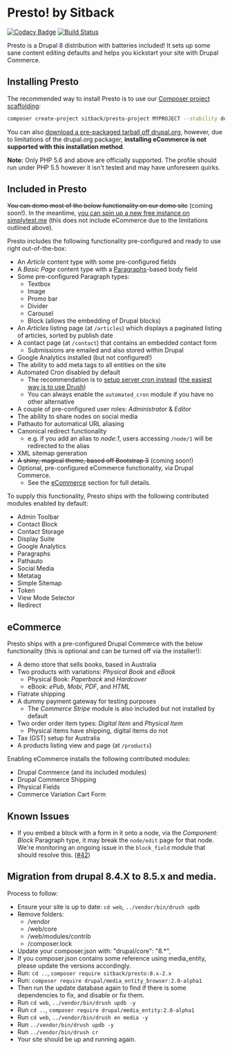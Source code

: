 # Presto! by Sitback

[![Codacy Badge](https://api.codacy.com/project/badge/Grade/3ca20fbf911a42debffcaccaffffefce)](https://www.codacy.com/app/sitback/presto?utm_source=github.com&utm_medium=referral&utm_content=Sitback/presto&utm_campaign=badger) [![Build Status](https://travis-ci.org/Sitback/presto.svg?branch=8.x-1.x)](https://travis-ci.org/Sitback/presto)

Presto is a Drupal 8 distribution with batteries included! It sets up some sane content editing defaults and helps you kickstart your site with Drupal Commerce.

## Installing Presto
The recommended way to install Presto is to use our [Composer project scaffolding](https://github.com/Sitback/presto-project):
```bash
composer create-project sitback/presto-project MYPROJECT --stability dev --no-interaction
```

You can also [download a pre-packaged tarball off drupal.org](https://www.drupal.org/project/presto), however, due to limitations of the drupal.org packager, **installing eCommerce is not supported with this installation method**.

**Note:** Only PHP 5.6 and above are officially supported. The profile should run under PHP 5.5 however it isn't tested and may have unforeseen quirks.

## Included in Presto

~~You can demo most of the below functionality on our demo site~~ (coming soon!). In the meantime, [you can spin up a new free instance on simplytest.me](https://simplytest.me/project/presto) (this does not include eCommerce due to the limitations outlined above).

Presto includes the following functionality pre-configured and ready to use right out-of-the-box:

* An _Article_ content type with some pre-configured fields
* A _Basic Page_ content type with a [Paragraphs](https://www.drupal.org/project/paragraphs)-based body field
* Some pre-configured Paragraph types:
  - Textbox
  - Image
  - Promo bar
  - Divider
  - Carousel
  - Block (allows the embedding of Drupal blocks)
* An _Articles_ listing page (at `/articles`) which displays a paginated listing of articles, sorted by publish date
* A contact page (at `/contact`) that contains an embedded contact form
  - Submissions are emailed and also stored within Drupal
* Google Analytics installed (but not configured!)
* The ability to add meta tags to all entities on the site
* Automated Cron disabled by default
  - The recommendation is to [setup server cron instead](https://www.drupal.org/docs/7/setting-up-cron-for-drupal/configuring-cron-jobs-using-the-cron-command) ([the easiest way is to use Drush](http://www.drush.org/en/master/cron/))
  - You can always enable the `automated_cron` module if you have no other alternative
* A couple of pre-configured user roles: _Administrator_ & _Editor_
* The ability to share nodes on social media
* Pathauto for automatical URL aliasing
* Canonical redirect functionality
  - e.g. if you add an alias to _node:1_, users accessing `/node/1` will be redirected to the alias
* XML sitemap generation
* ~~A shiny, magical theme, based off Bootstrap 3~~ (coming soon!)
* Optional, pre-configured eCommerce functionality, via Drupal Commerce.
  - See the [eCommerce](#ecommerce) section for full details.

To supply this functionality, Presto ships with the following contributed modules enabled by default:

* Admin Toolbar
* Contact Block
* Contact Storage
* Display Suite
* Google Analytics
* Paragraphs
* Pathauto
* Social Media
* Metatag
* Simple Sitemap
* Token
* View Mode Selector
* Redirect

## eCommerce

Presto ships with a pre-configured Drupal Commerce with the below functionality (this is optional and can be turned off via the installer!):

* A demo store that sells books, based in Australia
* Two products with variations: _Physical Book_ and _eBook_
  - Physical Book: _Paperback_ and _Hardcover_
  - eBook: _ePub_, _Mobi_, _PDF_, and _HTML_
* Flatrate shipping
* A dummy payment gateway for testing purposes
  - The _Commerce Stripe_ module is also included but not installed by default
* Two order order item types: _Digital Item_ and _Physical Item_
  - Physical items have shipping, digital items do not
* Tax (GST) setup for Australia
* A products listing view and page (at `/products`)

Enabling eCommerce installs the following contributed modules:

* Drupal Commerce (and its included modules)
* Drupal Commerce Shipping
* Physical Fields
* Commerce Variation Cart Form

## Known Issues

* If you embed a block with a form in it onto a node, via the _Component: Block_ Paragraph type, it may break the `node/edit` page for that node. We're monitoring an ongoing issue in the `block_field` module that should resolve this. ([#42](Sitback/presto#42))

## Migration from drupal 8.4.X to 8.5.x and media.

Process to follow:
 * Ensure your site is up to date: `cd web`, `../vendor/bin/drush updb`
 * Remove folders:
   * /vendor
   * /web/core
   * /web/modules/contrib
   * /composer.lock
 * Update your composer.json with: "drupal/core": "8.*",
 * If you composer.json contains some reference using media_entity, please update the versions accordingly.
 * Run: `cd ..`, `composer require sitback/presto:8.x-2.x`
 * Run: `composer require drupal/media_entity_browser:2.0-alpha1`
 * Then run the update database again to find if there is some dependencies to fix, and disable or fix them.
 * Run `cd web`, `../vendor/bin/drush updb -y`
 * Run `cd ..`, `composer require drupal/media_entity:2.0-alpha1`
 * Run `cd web`, `../vendor/bin/drush en media -y`
 * Run `../vendor/bin/drush updb -y`
 * Run `../vendor/bin/drush cr`
 * Your site should be up and running again.
